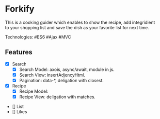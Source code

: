 # Forkify

This is a cooking guider which enables to show the recipe, add integridient to your shopping list and save the dish as your favorite list for next time.

Technologies: \#ES6 \#Ajax \#MVC

## Features

- [x] Search
  - [x] Search Model: axois, async/await, module in js.
  - [x] Search View: insertAdjencyHtml.
  - [x] Pagination: data-*, deligation with closest. 
- [x] Recipe
  - [x] Recipe Model:
  - [x] Recipe View: deligation with matches.
- [] List
- [] Likes